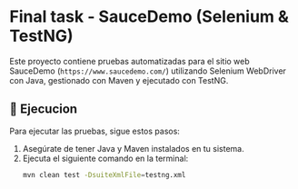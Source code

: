 # Final task - SauceDemo (Selenium & TestNG)

Este proyecto contiene pruebas automatizadas para el sitio web 
SauceDemo (`https://www.saucedemo.com/`) utilizando Selenium WebDriver con Java, 
gestionado con Maven y ejecutado con TestNG.


## 🚀 Ejecucion 
Para ejecutar las pruebas, sigue estos pasos:
1. Asegúrate de tener Java y Maven instalados en tu sistema.
2. Ejecuta el siguiente comando en la terminal:
   ```bash
   mvn clean test -DsuiteXmlFile=testng.xml 
   ```